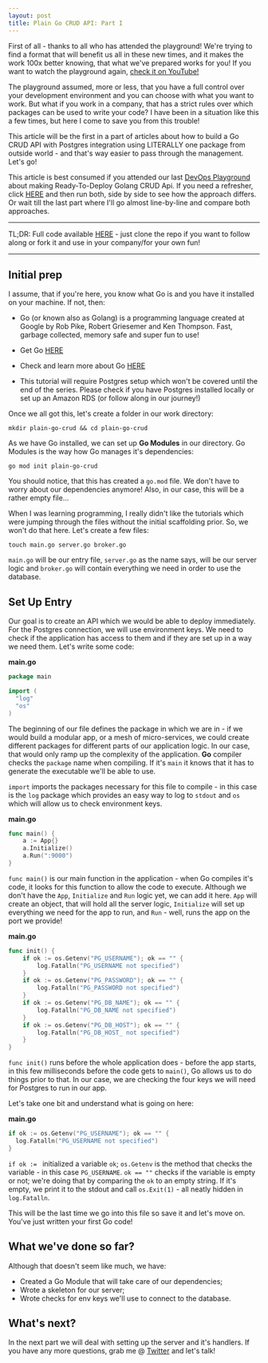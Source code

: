 ```yaml
---
layout: post
title: Plain Go CRUD API: Part I
---
```


First of all - thanks to all who has attended the playground! We're trying to find a format that will benefit us all in these new times, and it makes the work 100x better knowing, that what we've prepared works for you! If you want to watch the playground again, [check it on YouTube!](https://www.youtube.com/watch?v=JpznEfXcoe0)

The playground assumed, more or less, that you have a full control over your development environment and you can choose with what you want to work.
But what if you work in a company, that has a strict rules over which packages can be used to write your code? I have been in a situation like this a few times, but here I come to save you from this trouble!

This article will be the first in a part of articles about how to build a Go CRUD API with Postgres integration using LITERALLY one package from outside world - and that's way easier to pass through the management. Let's go!

This article is best consumed if you attended our last [DevOps Playground](https://www.meetup.com/DevOpsPlayground/events/270672982/) about making Ready-To-Deploy Golang CRUD Api. If you need a refresher, click [HERE](https://github.com/youshy/Hands-On-Ready-To-Deploy-Golang-CRUD-API) and then run both, side by side to see how the approach differs. Or wait till the last part where I'll go almost line-by-line and compare both approaches.

---

TL;DR: Full code available [HERE](https://github.com/youshy/plain-go-crud) - just clone the repo if you want to follow along or fork it and use in your company/for your own fun!

---

## Initial prep

I assume, that if you're here, you know what Go is and you have it installed on your machine. If not, then:

* Go (or known also as Golang) is a programming language created at Google by Rob Pike, Robert Griesemer and Ken Thompson. Fast, garbage collected, memory safe and super fun to use!
* Get Go [HERE](https://golang.org)
* Check and learn more about Go [HERE](https://tour.golang.org)

* This tutorial will require Postgres setup which won't be covered until the end of the series. Please check if you have Postgres installed locally or set up an Amazon RDS (or follow along in our journey!)

Once we all got this, let's create a folder in our work directory:

```
mkdir plain-go-crud && cd plain-go-crud
```

As we have Go installed, we can set up **Go Modules** in our directory. Go Modules is the way how Go manages it's dependencies:

```
go mod init plain-go-crud
```

You should notice, that this has created a `go.mod` file. We don't have to worry about our dependencies anymore! Also, in our case, this will be a rather empty file...

When I was learning programming, I really didn't like the tutorials which were jumping through the files without the initial scaffolding prior. So, we won't do that here. Let's create a few files:

```
touch main.go server.go broker.go
```

`main.go` will be our entry file, `server.go` as the name says, will be our server logic and `broker.go` will contain everything we need in order to use the database.

## Set Up Entry

Our goal is to create an API which we would be able to deploy immediately. For the Postgres connection, we will use environment keys. We need to check if the application has access to them and if they are set up in a way we need them. Let's write some code:

**main.go**
```go
package main

import (
  "log"
  "os"
)
```

The beginning of our file defines the package in which we are in - if we would build a modular app, or a mesh of micro-services, we could create different packages for different parts of our application logic. In our case, that would only ramp up the complexity of the application. **Go** compiler checks the `package` name when compiling. If it's `main` it knows that it has to generate the executable we'll be able to use.

`import` imports the packages necessary for this file to compile - in this case is the `log` package which provides an easy way to log to `stdout` and `os` which will allow us to check environment keys.

**main.go**
```go
func main() {
	a := App{}
	a.Initialize()
	a.Run(":9000")
}
```

`func main()` is our main function in the application - when Go compiles it's code, it looks for this function to allow the code to execute. Although we don't have the `App`, `Initialize` and `Run` logic yet, we can add it here. `App` will create an object, that will hold all the server logic, `Initialize` will set up everything we need for the app to run, and `Run` - well, runs the app on the port we provide!

**main.go**
```go
func init() {
	if ok := os.Getenv("PG_USERNAME"); ok == "" {
		log.Fatalln("PG_USERNAME not specified")
	}
	if ok := os.Getenv("PG_PASSWORD"); ok == "" {
		log.Fatalln("PG_PASSWORD not specified")
	}
	if ok := os.Getenv("PG_DB_NAME"); ok == "" {
		log.Fatalln("PG_DB_NAME not specified")
	}
	if ok := os.Getenv("PG_DB_HOST"); ok == "" {
		log.Fatalln("PG_DB_HOST_ not specified")
	}
}
```

`func init()` runs before the whole application does - before the app starts, in this few milliseconds before the code gets to `main()`, Go allows us to do things prior to that. In our case, we are checking the four keys we will need for Postgres to run in our app.

Let's take one bit and understand what is going on here:

**main.go**
```go
if ok := os.Getenv("PG_USERNAME"); ok == "" {
  log.Fatalln("PG_USERNAME not specified")
}
```

`if ok := ` initialized a variable `ok`; `os.Getenv` is the method that checks the variable - in this case `PG_USERNAME`. `ok == ""` checks if the variable is empty or not; we're doing that by comparing the `ok` to an empty string. If it's empty, we print it to the stdout and call `os.Exit(1)` - all neatly hidden in `log.Fatalln`.

This will be the last time we go into this file so save it and let's move on. You've just written your first Go code!

## What we've done so far?

Although that doesn't seem like much, we have:

* Created a Go Module that will take care of our dependencies;
* Wrote a skeleton for our server;
* Wrote checks for env keys we'll use to connect to the database.

## What's next?

In the next part we will deal with setting up the server and it's handlers. If you have any more questions, grab me @ [Twitter](twitter.com/arturkondas) and let's talk!

